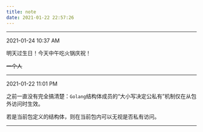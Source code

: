 ```yaml
---
title: note
date: 2021-01-22 22:57:26
---
```


---

2021-01-24 10:37 AM

明天过生日！今天中午吃火锅庆祝！

~~一个人~~

---

2021-01-22 11:01 PM

之前一直没有完全搞清楚：`Golang`结构体成员的“大小写决定公私有”机制仅在从包外访问时生效。

若是当前包定义的结构体，则在当前包内可以无视是否私有访问。

---
